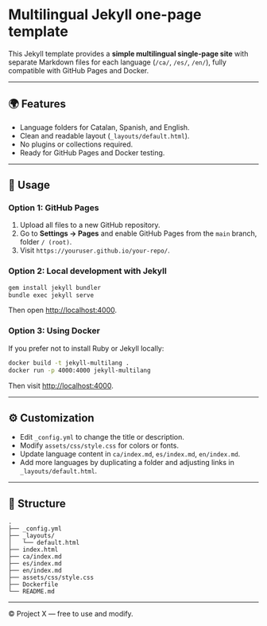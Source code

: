 # Multilingual Jekyll one-page template

This Jekyll template provides a **simple multilingual single-page site** with separate Markdown files for each language (`/ca/`, `/es/`, `/en/`), fully compatible with GitHub Pages and Docker.

---

## 🌍 Features

- Language folders for Catalan, Spanish, and English.
- Clean and readable layout (`_layouts/default.html`).
- No plugins or collections required.
- Ready for GitHub Pages and Docker testing.

---

## 🚀 Usage

### Option 1: GitHub Pages
1. Upload all files to a new GitHub repository.
2. Go to **Settings → Pages** and enable GitHub Pages from the `main` branch, folder `/ (root)`.
3. Visit `https://youruser.github.io/your-repo/`.

### Option 2: Local development with Jekyll
```bash
gem install jekyll bundler
bundle exec jekyll serve
```
Then open [http://localhost:4000](http://localhost:4000).

### Option 3: Using Docker
If you prefer not to install Ruby or Jekyll locally:

```bash
docker build -t jekyll-multilang .
docker run -p 4000:4000 jekyll-multilang
```
Then visit [http://localhost:4000](http://localhost:4000).

---

## ⚙️ Customization

- Edit `_config.yml` to change the title or description.
- Modify `assets/css/style.css` for colors or fonts.
- Update language content in `ca/index.md`, `es/index.md`, `en/index.md`.
- Add more languages by duplicating a folder and adjusting links in `_layouts/default.html`.

---

## 📁 Structure

```
.
├── _config.yml
├── _layouts/
│   └── default.html
├── index.html
├── ca/index.md
├── es/index.md
├── en/index.md
├── assets/css/style.css
├── Dockerfile
└── README.md
```

---

© Project X — free to use and modify.
